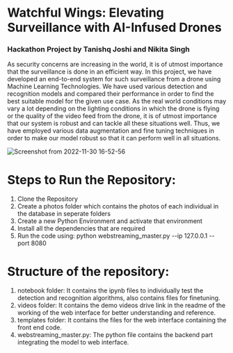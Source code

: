 # Watchful Wings: Elevating Surveillance with AI-Infused Drones

### Hackathon Project by Tanishq Joshi and Nikita Singh

As security concerns are increasing in the world, it is of utmost importance that the
surveillance is done in an efficient way. In this project, we have developed an end-to-end
system for such surveillance from a drone using Machine Learning Technologies. We have
used various detection and recognition models and compared their performance in order
to find the best suitable model for the given use case. As the real world conditions may
vary a lot depending on the lighting conditions in which the drone is flying or the quality of
the video feed from the drone, it is of utmost importance that our system is robust and can
tackle all these situations well. Thus, we have employed various data augmentation and
fine tuning techniques in order to make our model robust so that it can perform well in all
situations.

![Screenshot from 2022-11-30 16-52-56](https://user-images.githubusercontent.com/69861341/204801854-ce81d50b-4ce8-4c7e-82ef-a942cf1da4a3.png)

# Steps to Run the Repository:

1. Clone the Repository
2. Create a photos folder which contains the photos of each individual in the database in seperate folders
3. Create a new Python Environment and activate that environment
4. Install all the dependencies that are required
5. Run the code using: python webstreaming_master.py --ip 127.0.0.1 --port 8080

# Structure of the repository:

1. notebook folder: It contains the ipynb files to individually test the detection and recognition algorithms, also contains files for finetuning.
2. videos folder: It contains the demo videos drive link in the readme of the working of the web interface for better understanding and reference.
3. templates folder: It contains the files for the web interface containing the front end code.
4. webstreaming_master.py: The python file contains the backend part integrating the model to web interface.